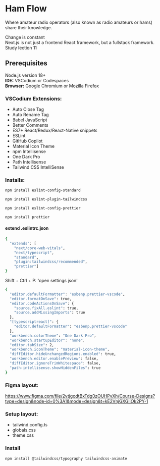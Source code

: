 # Ham Flow
Where amateur radio operators (also known as radio amateurs or hams) share their knowledge.  


Change is constant  
Next.js is not just a frontend React framework, but a fullstack framework.  
Study lection 11  


## Prerequisites
Node.js version 18+  
**IDE:** VSCodium or Codespaces  
**Browser:** Google Chromium or Mozilla Firefox  

### VSCodium Extensions:
- Auto Close Tag  
- Auto Rename Tag  
- Babel JavaScript  
- Better Comments  
- ES7+ React/Redux/React-Native snippets  
- ESLint  
- GitHub Copilot  
- Material Icon Theme  
- npm Intellisense  
- One Dark Pro  
- Path Intellisense  
- Tailwind CSS IntelliSense


### Installs:
```bash
npm install eslint-config-standard
```

```bash
npm install eslint-plugin-tailwindcss
```

```bash
npm install eslint-config-prettier
```

```bash
npm install prettier
```

#### extend .eslintrc.json

```bash
{
  "extends": [
    "next/core-web-vitals",
    "next/typescript",
    "standard",
    "plugin:tailwindcss/recommended",
    "prettier"]
}
```

Shift + Ctrl + P: 'open settings json'

```bash
{
  "editor.defaultFormatter": "esbenp.prettier-vscode",
  "editor.formatOnSave": true,
  "editor.codeActionsOnSave": {
    "source.fixAll.eslint": true,
    "source.addMissingImports": true
  },
  "[typescriptreact]": {
    "editor.defaultFormatter": "esbenp.prettier-vscode"
  },
  "workbench.colorTheme": "One Dark Pro",
  "workbench.startupEditor": "none",
  "editor.tabSize": 2,
  "workbench.iconTheme": "material-icon-theme",
  "diffEditor.hideUnchangedRegions.enabled": true,
  "workbench.editor.enablePreview": false,
  "diffEditor.ignoreTrimWhitespace": false,
  "path-intellisense.showHiddenFiles": true
}
```

### Figma layout:
https://www.figma.com/file/2vtjgodtBxTdg0zOUHPvXh/Course-Designs?type=design&node-id=0%3A1&mode=design&t=kE2VnjGXGIiOk2PY-1

### Setup layout:
- tailwind.config.ts
- globals.css
- theme.css


### Install
```bash
npm install @tailwindcss/typography tailwindcss-animate
```
